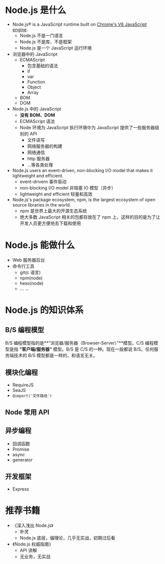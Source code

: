 # Node.js 是什么

- Node.js® is a JavaScript runtime built on [Chrome's V8 JavaScript engine](https://v8.dev/).
  - Node.js 不是一门语言
  - Node.js 不是库、不是框架
  - Node.js 是一个 JavaScript 运行环境
- 浏览器中的 JavaScript
  - ECMAScript
    - 包含基础的语法
    - if
    - var
    - Function
    - Object
    - Array
  - BOM
  - DOM
- Node.js 中的 JavaScript
  - **没有 BOM、DOM**
  - ECMAScript 语法
  - Node 环境为 JavaScript 执行环境中为 JavaScript 提供了一些服务器级别的 API
    - 文件读写
    - 网络服务器的构建
    - 网络通信
    - http 服务器
    - ...等各类处理
- Node.js users an event-driven, non-blocking I/O model that makes it lightweight and efficient.
  - event-drivern 事件驱动
  - non-blocking I/O model 非阻塞 IO 模型（异步）
  - lightweight and efficient 轻量和高效
- Node.js's package ecosystem, npm, is the largest ecosystem of open source libraries in the world.
  - npm 是世界上最大的开源生态系统
  - 绝大多数 JavaScript 相关的包都存放在了 npm 上，这样的目的是为了让开发人员更方便地去下载和使用

# Node.js 能做什么

- Web 服务器后台
- 命令行工具
  - git(c 语言)
  - npm(node)
  - hexo(node)
  - ... ...

# Node.js 的知识体系

## B/S 编程模型

B/S 编程模型指的是**“浏览器/服务器（Browser-Server）”**模型。C/S 编程模型是指 **”客户端/服务器“** 模型。B/S 是 C/S 的一种。现在一般都说 B/S。任何服务端技术的 B/S 模型都是一样的，和语言无关。

## 模块化编程

- RequireJS
- SeaJS
- `@import('文件路径')`

## Node 常用 API

## 异步编程

- 回调函数
- Promise
- async
- generator

## 开发框架

- Express

# 

# 推荐书籍

- 《深入浅出 Node.js》
  - 朴灵
  - Node.js 底层，偏理论，几乎无实战，初期过后看
- 《Node.js 权威指南》
  - API 讲解
  - 无业务，无实战